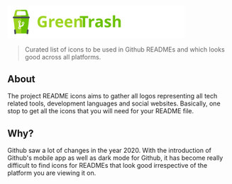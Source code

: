 <img alt="logo" src="https://raw.githubusercontent.com/riecho14/Green-Trash/main/logo.svg" width="400">

> Curated list of icons to be used in Github READMEs and which looks good across all platforms.

## About

The project README icons aims to gather all logos representing all tech related tools, development languages and social websites. Basically, one stop to get all the icons that you will need for your README file. 

## Why?

Github saw a lot of changes in the year 2020. With the introduction of Github's mobile app as well as dark mode for Github, it has become really difficult to find icons for READMEs that look good irrespective of the platform you are viewing it on. 
